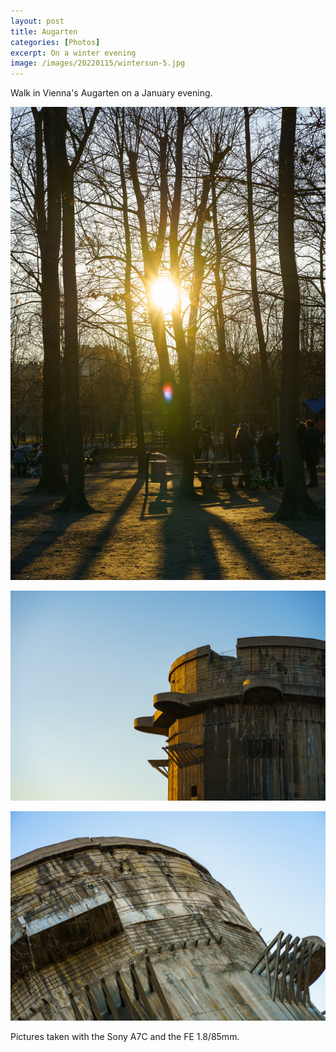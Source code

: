 ```yaml
---
layout: post
title: Augarten 
categories: [Photos]
excerpt: On a winter evening
image: /images/20220115/wintersun-5.jpg
---
```


Walk in Vienna's Augarten on a January evening.

![Stadtpark Vienna](../images/20220115/wintersun-5.jpg)

![Stadtpark Vienna](../images/20220115/wintersun-6.jpg)

![Stadtpark Vienna](../images/20220115/wintersun-7.jpg)


Pictures taken with the Sony A7C and the FE 1.8/85mm.